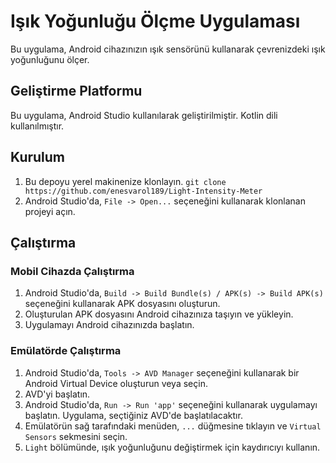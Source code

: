 # Işık Yoğunluğu Ölçme Uygulaması

Bu uygulama, Android cihazınızın ışık sensörünü kullanarak çevrenizdeki ışık yoğunluğunu ölçer.

## Geliştirme Platformu

Bu uygulama, Android Studio kullanılarak geliştirilmiştir. Kotlin dili kullanılmıştır.

## Kurulum

1. Bu depoyu yerel makinenize klonlayın. `git clone https://github.com/enesvarol189/Light-Intensity-Meter`
2. Android Studio'da, `File -> Open...` seçeneğini kullanarak klonlanan projeyi açın.

## Çalıştırma

### Mobil Cihazda Çalıştırma

1. Android Studio'da, `Build -> Build Bundle(s) / APK(s) -> Build APK(s)` seçeneğini kullanarak APK dosyasını oluşturun.
2. Oluşturulan APK dosyasını Android cihazınıza taşıyın ve yükleyin.
3. Uygulamayı Android cihazınızda başlatın.

### Emülatörde Çalıştırma

1. Android Studio'da, `Tools -> AVD Manager` seçeneğini kullanarak bir Android Virtual Device oluşturun veya seçin.
2. AVD'yi başlatın.
3. Android Studio'da, `Run -> Run 'app'` seçeneğini kullanarak uygulamayı başlatın. Uygulama, seçtiğiniz AVD'de başlatılacaktır.
4. Emülatörün sağ tarafındaki menüden, `...` düğmesine tıklayın ve `Virtual Sensors` sekmesini seçin.
5. `Light` bölümünde, ışık yoğunluğunu değiştirmek için kaydırıcıyı kullanın.
